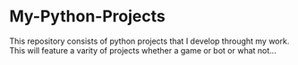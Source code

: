 # My-Python-Projects

This repository consists of python projects that I develop throught my work. This will feature a varity of projects whether a game or bot or what not...
